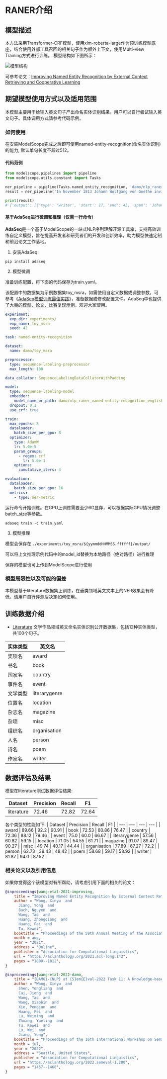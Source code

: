
# RANER介绍

## 模型描述
本方法采用Transformer-CRF模型，使用xlm-roberta-large作为预训练模型底座，结合使用外部工具召回的相关句子作为额外上下文，使用Multi-view Training方式进行训练。
模型结构如下图所示：

![模型结构](description/model_image.jpg)

可参考论文：[Improving Named Entity Recognition by External Context Retrieving and Cooperative Learning](https://aclanthology.org/2021.acl-long.142/)


## 期望模型使用方式以及适用范围
本模型主要用于给输入英文句子产出命名实体识别结果。用户可以自行尝试输入英文句子。具体调用方式请参考代码示例。

### 如何使用
在安装ModelScope完成之后即可使用named-entity-recognition(命名实体识别)的能力, 默认单句长度不超过512。

#### 代码范例
```python
from modelscope.pipelines import pipeline
from modelscope.utils.constant import Tasks

ner_pipeline = pipeline(Tasks.named_entity_recognition, 'damo/nlp_raner_named-entity-recognition_english-large-literature')
result = ner_pipeline('In November 1813 Johann Wolfgang von Goethe invited Schopenhauer for research on his Theory of Colours.')

print(result)
# {'output': [{'type': 'writer', 'start': 17, 'end': 43, 'span': 'Johann Wolfgang von Goethe'}, {'type': 'writer', 'start': 52, 'end': 64, 'span': 'Schopenhauer'}, {'type': 'book', 'start': 85, 'end': 103, 'span': 'Theory of Colours.'}]}
```


#### 基于AdaSeq进行微调和推理（仅需一行命令）
**AdaSeq**是一个基于ModelScope的一站式NLP序列理解开源工具箱，支持高效训练自定义模型，旨在提高开发者和研究者们的开发和创新效率，助力模型快速定制和前沿论文工作落地。

1. 安装AdaSeq

```shell
pip install adaseq
```

2. 模型微调

准备训练配置，将下面的代码保存为train.yaml。

该配置中的数据集为示例数据集toy_msra，如需使用自定义数据或调整参数，可参考《[AdaSeq模型训练最佳实践](https://github.com/modelscope/AdaSeq/blob/master/docs/tutorials/training_a_model_zh.md)》，准备数据或修改配置文件。AdaSeq中也提供了大量的[模型、论文、比赛复现示例]([https://github.com/modelscope/AdaSeq/tree/master/examples](https://github.com/modelscope/AdaSeq/tree/master/examples))，欢迎大家使用。

```yaml
experiment:
  exp_dir: experiments/
  exp_name: toy_msra
  seed: 42

task: named-entity-recognition

dataset:
  name: damo/toy_msra

preprocessor:
  type: sequence-labeling-preprocessor
  max_length: 100

data_collator: SequenceLabelingDataCollatorWithPadding

model:
  type: sequence-labeling-model
  embedder:
    model_name_or_path: damo/nlp_raner_named-entity-recognition_english-large-literature
  dropout: 0.1
  use_crf: true

train:
  max_epochs: 5
  dataloader:
    batch_size_per_gpu: 8
  optimizer:
    type: AdamW
    lr: 5.0e-5
    param_groups:
      - regex: crf
        lr: 5.0e-1
    options:
      cumulative_iters: 4

evaluation:
  dataloader:
    batch_size_per_gpu: 16
  metrics:
    - type: ner-metric
```

运行命令开始训练。在GPU上训练需要至少6G显存，可以根据实际GPU情况调整batch_size等参数。

```shell
adaseq train -c train.yaml
```

3. 模型推理

模型会保存在 `./experiments/toy_msra/${yymmddHHMMSS.ffffff}/output/`

可以将上文推理示例代码中的model_id替换为本地路径（绝对路径）进行推理

保存的模型也可上传到ModelScope进行使用

### 模型局限性以及可能的偏差
本模型基于literature数据集上训练，在垂类领域英文文本上的NER效果会有降低，请用户自行评测后决定如何使用。

## 训练数据介绍
- [Literature](https://github.com/zliucr/CrossNER) 文学作品领域英文命名实体识别公开数据集，包括12种实体类型，共100个句子。

| 实体类型 | 英文名 |
|----------|--------|
| 奖项名 | award |
| 书名 | book |
| 国家名 | country |
| 事件名 | event |
| 文学类型 | literarygenre |
| 位置名 | location |
| 杂志名 | magazine |
| 杂项 | misc |
| 组织名 | organisation |
| 人名 | person |
| 诗名 | poem |
| 作家名 | writer |

## 数据评估及结果
模型在literature测试数据评估结果:

| Dataset | Precision | Recall | F1 |
| --- | --- | --- | --- |
| literature | 72.46 | 72.82 | 72.64 |

各个类型的性能如下: 
| Dataset | Precision | Recall | F1 |
| --- | --- | --- | --- |
| award | 89.66 | 92.2 | 90.91 |
| book | 72.53 | 80.86 | 76.47 |
| country | 72.36 | 88.12 | 79.46 |
| event | 75.0 | 60.0 | 66.67 |
| literarygenre | 57.56 | 60.82 | 59.15 |
| location | 71.05 | 54.55 | 61.71 |
| magazine | 91.07 | 89.47 | 90.27 |
| misc | 49.74 | 40.17 | 44.44 |
| organisation | 77.89 | 67.27 | 72.2 |
| person | 62.73 | 39.43 | 48.42 |
| poem | 58.68 | 59.17 | 58.92 |
| writer | 81.87 | 94.0 | 87.52 |

### 相关论文以及引用信息
如果你觉得这个该模型对有所帮助，请考虑引用下面的相关的论文：

```BibTeX
@inproceedings{wang-etal-2021-improving,
    title = "Improving Named Entity Recognition by External Context Retrieving and Cooperative Learning",
    author = "Wang, Xinyu  and
      Jiang, Yong  and
      Bach, Nguyen  and
      Wang, Tao  and
      Huang, Zhongqiang  and
      Huang, Fei  and
      Tu, Kewei",
    booktitle = "Proceedings of the 59th Annual Meeting of the Association for Computational Linguistics and the 11th International Joint Conference on Natural Language Processing (Volume 1: Long Papers)",
    month = aug,
    year = "2021",
    address = "Online",
    publisher = "Association for Computational Linguistics",
    url = "https://aclanthology.org/2021.acl-long.142",
    pages = "1800--1812",
}

@inproceedings{wang-etal-2022-damo,
    title = "{DAMO}-{NLP} at {S}em{E}val-2022 Task 11: A Knowledge-based System for Multilingual Named Entity Recognition",
    author = "Wang, Xinyu  and
      Shen, Yongliang  and
      Cai, Jiong  and
      Wang, Tao  and
      Wang, Xiaobin  and
      Xie, Pengjun  and
      Huang, Fei  and
      Lu, Weiming  and
      Zhuang, Yueting  and
      Tu, Kewei  and
      Lu, Wei  and
      Jiang, Yong",
    booktitle = "Proceedings of the 16th International Workshop on Semantic Evaluation (SemEval-2022)",
    month = jul,
    year = "2022",
    address = "Seattle, United States",
    publisher = "Association for Computational Linguistics",
    url = "https://aclanthology.org/2022.semeval-1.200",
    pages = "1457--1468",
}
```
